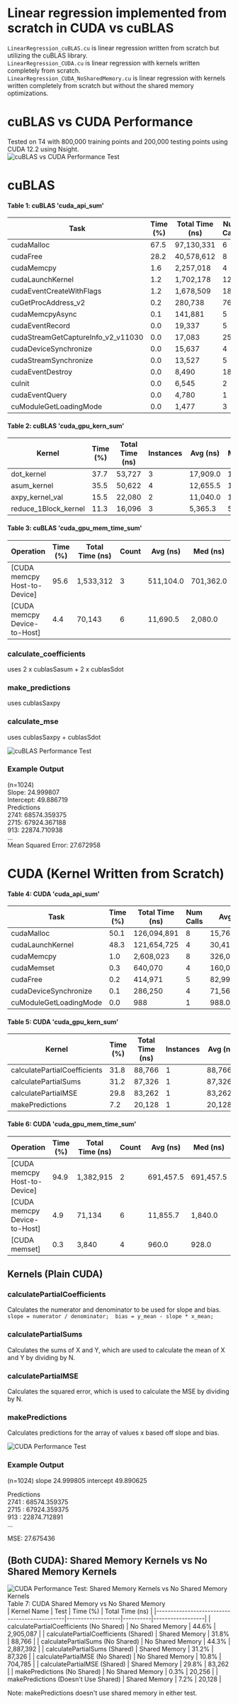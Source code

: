 # Linear regression implemented from scratch in CUDA vs cuBLAS  
`LinearRegression_cuBLAS.cu` is linear regression written from scratch but utilizing the cuBLAS library.  
`LinearRegression_CUDA.cu` is linear regression with kernels written completely from scratch.  
`LinearRegression_CUDA_NoSharedMemory.cu` is linear regression with kernels written completely from scratch but without the shared memory optimizations.  

# cuBLAS vs CUDA Performance  
Tested on T4 with 800,000 training points and 200,000 testing points using CUDA 12.2 using Nsight.  
![cuBLAS vs CUDA Performance Test](https://raw.githubusercontent.com/Tyler-Hilbert/CUDA-LinearRegression/main/Perf/CUDA_vs_cuBLAS_Runtime_by_Task.png)  

# cuBLAS  
#### Table 1: cuBLAS 'cuda_api_sum'  
| Task                       | Time (%) | Total Time (ns) | Num Calls | Avg (ns)      | Med (ns)    | Min (ns) | Max (ns)     | StdDev (ns)    |  
|----------------------------|----------|-----------------|-----------|---------------|-------------|----------|--------------|---------------|  
| cudaMalloc                  | 67.5     | 97,130,331       | 6         | 16,188,388.5  | 114,106.0   | 9,119    | 96,736,963   | 39,460,617.3  |  
| cudaFree                    | 28.2     | 40,578,612       | 8         | 5,072,326.5   | 169,325.0   | 3,214    | 36,343,841   | 12,693,387.7  |  
| cudaMemcpy                  | 1.6      | 2,257,018        | 4         | 564,254.5     | 565,201.0   | 170,728  | 955,888      | 434,917.8     |  
| cudaLaunchKernel            | 1.2      | 1,702,178        | 12        | 141,848.2     | 8,823.5     | 4,870    | 1,509,709    | 431,077.1     |  
| cudaEventCreateWithFlags    | 1.2      | 1,678,509        | 18        | 93,250.5      | 378.5       | 330      | 1,665,258    | 392,322.7     |  
| cuGetProcAddress_v2         | 0.2      | 280,738          | 766       | 366.5         | 240.0       | 90       | 49,982       | 1,909.2       |  
| cudaMemcpyAsync             | 0.1      | 141,881          | 5         | 28,376.2      | 30,934.0    | 21,578   | 33,780       | 5,627.5       |  
| cudaEventRecord             | 0.0      | 19,337           | 5         | 3,867.4       | 2,467.0     | 1,029    | 10,421       | 3,822.9       |  
| cudaStreamGetCaptureInfo_v2_v11030 | 0.0      | 17,083           | 25        | 683.3         | 436.0       | 234      | 3,133        | 681.9         |  
| cudaDeviceSynchronize       | 0.0      | 15,637           | 4         | 3,909.3       | 2,011.0     | 988      | 10,627       | 4,524.7       |  
| cudaStreamSynchronize       | 0.0      | 13,527           | 5         | 2,705.4       | 2,376.0     | 1,756    | 4,171        | 911.6         |  
| cudaEventDestroy            | 0.0      | 8,490            | 18        | 471.7         | 348.0       | 285      | 1,587        | 311.9         |  
| cuInit                      | 0.0      | 6,545            | 2         | 3,272.5       | 3,272.5     | 2,481    | 4,064        | 1,119.4       |  
| cudaEventQuery              | 0.0      | 4,780            | 1         | 4,780.0       | 4,780.0     | 4,780    | 4,780        | 0.0           |  
| cuModuleGetLoadingMode      | 0.0      | 1,477            | 3         | 492.3         | 334.0       | 168      | 975          | 426.2         |  

#### Table 2: cuBLAS 'cuda_gpu_kern_sum'  
| Kernel               | Time (%) | Total Time (ns) | Instances | Avg (ns)   | Med (ns)   | Min (ns) | Max (ns) | StdDev (ns) |  
|----------------------|----------|-----------------|-----------|------------|------------|----------|----------|-------------|  
| dot_kernel           | 37.7     | 53,727           | 3         | 17,909.0   | 18,239.0   | 9,216    | 26,272   | 8,532.8     |  
| asum_kernel          | 35.5     | 50,622           | 4         | 12,655.5   | 12,367.5   | 4,448    | 21,439   | 9,260.7     |  
| axpy_kernel_val      | 15.5     | 22,080           | 2         | 11,040.0   | 11,040.0   | 10,912   | 11,168   | 181.0       |  
| reduce_1Block_kernel | 11.3     | 16,096           | 3         | 5,365.3    | 5,280.0    | 5,056    | 5,760    | 359.7       |  

#### Table 3: cuBLAS 'cuda_gpu_mem_time_sum'  
| Operation                   | Time (%) | Total Time (ns) | Count | Avg (ns)   | Med (ns)   | Min (ns) | Max (ns) | StdDev (ns) |  
|-----------------------------|----------|-----------------|-------|------------|------------|----------|----------|-------------|  
| [CUDA memcpy Host-to-Device] | 95.6     | 1,533,312        | 3     | 511,104.0  | 701,362.0  | 68,031   | 763,919  | 384,985.2   |  
| [CUDA memcpy Device-to-Host] | 4.4      | 70,143           | 6     | 11,690.5   | 2,080.0    | 1,600    | 60,639   | 23,980.9    |  

### calculate_coefficients
uses 2 x cublasSasum + 2 x cublasSdot  
### make_predictions  
uses cublasSaxpy  
### calculate_mse  
uses cublasSaxpy + cublasSdot  

![cuBLAS Performance Test](https://raw.githubusercontent.com/Tyler-Hilbert/CUDA-LinearRegression/main/Perf/cuBLAS_Runtime_by_Kernel.png)  

### Example Output  
(n=1024)  
Slope: 24.999807  
Intercept: 49.886719  
Predictions  
2741: 68574.359375  
2715: 67924.367188  
913: 22874.710938  
...  
Mean Squared Error: 27.672958  

# CUDA (Kernel Written from Scratch)  
#### Table 4: CUDA 'cuda_api_sum'  
| Task                   | Time (%) | Total Time (ns) | Num Calls | Avg (ns)      | Med (ns)    | Min (ns) | Max (ns)     | StdDev (ns)    |  
|------------------------|----------|-----------------|-----------|---------------|-------------|----------|--------------|---------------|  
| cudaMalloc              | 50.1     | 126,094,891      | 8         | 15,761,861.4  | 13,477.5    | 2,781    | 125,828,040  | 44,473,478.8  |  
| cudaLaunchKernel        | 48.3     | 121,654,725      | 4         | 30,413,681.3  | 34,383.0    | 19,211   | 121,566,748  | 60,768,712.3  |  
| cudaMemcpy              | 1.0      | 2,608,023        | 8         | 326,002.9     | 22,941.0    | 10,456   | 916,812      | 430,826.4     |  
| cudaMemset              | 0.3      | 640,070          | 4         | 160,017.5     | 4,877.0     | 2,505    | 627,811      | 311,870.1     |  
| cudaFree                | 0.2      | 414,971          | 5         | 82,994.2      | 7,205.0     | 4,713    | 213,711      | 106,401.8     |  
| cudaDeviceSynchronize   | 0.1      | 286,250          | 4         | 71,562.5      | 85,105.5    | 23,420   | 92,619       | 32,290.6      |  
| cuModuleGetLoadingMode  | 0.0      | 988              | 1         | 988.0         | 988.0       | 988      | 988          | 0.0           |  

#### Table 5: CUDA 'cuda_gpu_kern_sum'  
| Kernel                          | Time (%) | Total Time (ns) | Instances | Avg (ns)   | Med (ns)   | Min (ns) | Max (ns) | StdDev (ns) |  
|--------------------------------|----------|-----------------|-----------|------------|------------|----------|----------|-------------|  
| calculatePartialCoefficients    | 31.8     | 88,766           | 1         | 88,766.0   | 88,766.0   | 88,766   | 88,766   | 0.0         |  
| calculatePartialSums            | 31.2     | 87,326           | 1         | 87,326.0   | 87,326.0   | 87,326   | 87,326   | 0.0         |  
| calculatePartialMSE             | 29.8     | 83,262           | 1         | 83,262.0   | 83,262.0   | 83,262   | 83,262   | 0.0         |  
| makePredictions                 | 7.2      | 20,128           | 1         | 20,128.0   | 20,128.0   | 20,128   | 20,128   | 0.0         |  

#### Table 6: CUDA 'cuda_gpu_mem_time_sum'  
| Operation                   | Time (%) | Total Time (ns) | Count | Avg (ns)   | Med (ns)   | Min (ns) | Max (ns) | StdDev (ns) |  
|-----------------------------|----------|-----------------|-------|------------|------------|----------|----------|-------------|  
| [CUDA memcpy Host-to-Device] | 94.9     | 1,382,915        | 2     | 691,457.5  | 691,457.5  | 680,370  | 702,545  | 15,680.1    |  
| [CUDA memcpy Device-to-Host] | 4.9      | 71,134           | 6     | 11,855.7   | 1,840.0    | 1,600    | 62,174   | 24,651.7    |  
| [CUDA memset]                | 0.3      | 3,840            | 4     | 960.0      | 928.0      | 672      | 1,312    | 336.6       |  

## Kernels (Plain CUDA)  
### calculatePartialCoefficients 
Calculates the numerator and denominator to be used for slope and bias.  
``slope = numerator / denominator;  bias = y_mean - slope * x_mean;``  

### calculatePartialSums 
Calculates the sums of X and Y, which are used to calculate the mean of X and Y by dividing by N.  

### calculatePartialMSE
Calculates the squared error, which is used to calculate the MSE by dividing by N.  

### makePredictions
Calculates predictions for the array of values x based off slope and bias.  
 
![CUDA Performance Test](https://raw.githubusercontent.com/Tyler-Hilbert/CUDA-LinearRegression/main/Perf/CUDA_Runtime_by_Kernel.png)  

### Example Output  
(n=1024)
slope 24.999805  intercept 49.890625  

Predictions  
2741 : 68574.359375  
2715 : 67924.359375  
913 : 22874.712891  
...  

MSE: 27.675436  

## (Both CUDA): Shared Memory Kernels vs No Shared Memory Kernels  
![CUDA Performance Test: Shared Memory Kernels vs No Shared Memory Kernels](https://raw.githubusercontent.com/Tyler-Hilbert/CUDA-LinearRegression/main/Perf/CUDA_SharedMemoryKernel_Vs_NoSharedMemoryKernel.png)  
Table 7: CUDA Shared Memory vs No Shared Memory    
| Kernel Name                                  | Test               | Time (%) | Total Time (ns)  |
|----------------------------------------------|-------------------|----------|------------------|
| calculatePartialCoefficients (No Shared)     | No Shared Memory  | 44.6%    | 2,905,087        |
| calculatePartialCoefficients (Shared)        | Shared Memory     | 31.8%    | 88,766           |
| calculatePartialSums (No Shared)             | No Shared Memory  | 44.3%    | 2,887,392        |
| calculatePartialSums (Shared)                | Shared Memory     | 31.2%    | 87,326           |
| calculatePartialMSE (No Shared)              | No Shared Memory  | 10.8%    | 704,785          |
| calculatePartialMSE (Shared)                 | Shared Memory     | 29.8%    | 83,262           |
| makePredictions (No Shared)                  | No Shared Memory  | 0.3%     | 20,256           |
| makePredictions (Doesn't Use Shared)         | Shared Memory     | 7.2%     | 20,128           |  

Note: makePredictions doesn't use shared memory in either test.  
